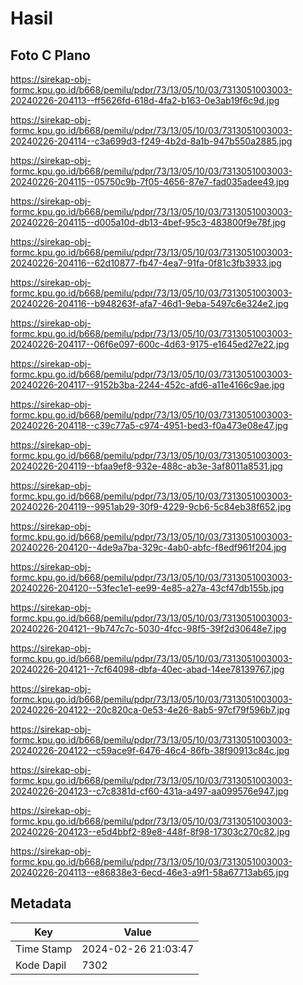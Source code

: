 # Hasil

## Foto C Plano

https://sirekap-obj-formc.kpu.go.id/b668/pemilu/pdpr/73/13/05/10/03/7313051003003-20240226-204113--ff5626fd-618d-4fa2-b163-0e3ab19f6c9d.jpg

https://sirekap-obj-formc.kpu.go.id/b668/pemilu/pdpr/73/13/05/10/03/7313051003003-20240226-204114--c3a699d3-f249-4b2d-8a1b-947b550a2885.jpg

https://sirekap-obj-formc.kpu.go.id/b668/pemilu/pdpr/73/13/05/10/03/7313051003003-20240226-204115--05750c9b-7f05-4656-87e7-fad035adee49.jpg

https://sirekap-obj-formc.kpu.go.id/b668/pemilu/pdpr/73/13/05/10/03/7313051003003-20240226-204115--d005a10d-db13-4bef-95c3-483800f9e78f.jpg

https://sirekap-obj-formc.kpu.go.id/b668/pemilu/pdpr/73/13/05/10/03/7313051003003-20240226-204116--62d10877-fb47-4ea7-91fa-0f81c3fb3933.jpg

https://sirekap-obj-formc.kpu.go.id/b668/pemilu/pdpr/73/13/05/10/03/7313051003003-20240226-204116--b948263f-afa7-46d1-9eba-5497c6e324e2.jpg

https://sirekap-obj-formc.kpu.go.id/b668/pemilu/pdpr/73/13/05/10/03/7313051003003-20240226-204117--06f6e097-600c-4d63-9175-e1645ed27e22.jpg

https://sirekap-obj-formc.kpu.go.id/b668/pemilu/pdpr/73/13/05/10/03/7313051003003-20240226-204117--9152b3ba-2244-452c-afd6-a11e4166c9ae.jpg

https://sirekap-obj-formc.kpu.go.id/b668/pemilu/pdpr/73/13/05/10/03/7313051003003-20240226-204118--c39c77a5-c974-4951-bed3-f0a473e08e47.jpg

https://sirekap-obj-formc.kpu.go.id/b668/pemilu/pdpr/73/13/05/10/03/7313051003003-20240226-204119--bfaa9ef8-932e-488c-ab3e-3af8011a8531.jpg

https://sirekap-obj-formc.kpu.go.id/b668/pemilu/pdpr/73/13/05/10/03/7313051003003-20240226-204119--9951ab29-30f9-4229-9cb6-5c84eb38f652.jpg

https://sirekap-obj-formc.kpu.go.id/b668/pemilu/pdpr/73/13/05/10/03/7313051003003-20240226-204120--4de9a7ba-329c-4ab0-abfc-f8edf961f204.jpg

https://sirekap-obj-formc.kpu.go.id/b668/pemilu/pdpr/73/13/05/10/03/7313051003003-20240226-204120--53fec1e1-ee99-4e85-a27a-43cf47db155b.jpg

https://sirekap-obj-formc.kpu.go.id/b668/pemilu/pdpr/73/13/05/10/03/7313051003003-20240226-204121--9b747c7c-5030-4fcc-98f5-39f2d30648e7.jpg

https://sirekap-obj-formc.kpu.go.id/b668/pemilu/pdpr/73/13/05/10/03/7313051003003-20240226-204121--7cf64098-dbfa-40ec-abad-14ee78139767.jpg

https://sirekap-obj-formc.kpu.go.id/b668/pemilu/pdpr/73/13/05/10/03/7313051003003-20240226-204122--20c820ca-0e53-4e26-8ab5-97cf79f596b7.jpg

https://sirekap-obj-formc.kpu.go.id/b668/pemilu/pdpr/73/13/05/10/03/7313051003003-20240226-204122--c59ace9f-6476-46c4-86fb-38f90913c84c.jpg

https://sirekap-obj-formc.kpu.go.id/b668/pemilu/pdpr/73/13/05/10/03/7313051003003-20240226-204123--c7c8381d-cf60-431a-a497-aa099576e947.jpg

https://sirekap-obj-formc.kpu.go.id/b668/pemilu/pdpr/73/13/05/10/03/7313051003003-20240226-204123--e5d4bbf2-89e8-448f-8f98-17303c270c82.jpg

https://sirekap-obj-formc.kpu.go.id/b668/pemilu/pdpr/73/13/05/10/03/7313051003003-20240226-204113--e86838e3-6ecd-46e3-a9f1-58a67713ab65.jpg


## Metadata

| Key        | Value               |
| ---------- | ------------------- |
| Time Stamp | 2024-02-26 21:03:47 |
| Kode Dapil | 7302                |



